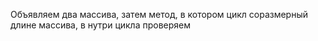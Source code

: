 Объявляем два массива, затем метод, в котором цикл соразмерный длине массива, в нутри цикла
проверяем 
